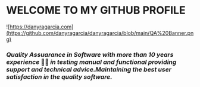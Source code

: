 # **WELCOME TO MY GITHUB PROFILE**

![https://danyragarcia.com](https://github.com/danyragarcia/danyragarcia/blob/main/QA%20Banner.png)

### **_Quality Assuarance in Software with more than 10 years experience_** :woman_technologist: **_in testing manual and functional providing support and technical advice.Maintaining the best user satisfaction in the quality software._**
